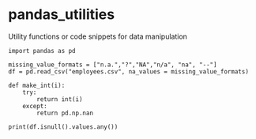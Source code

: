 # pandas_utilities
Utility functions or code snippets for data manipulation

```
import pandas as pd

missing_value_formats = ["n.a.","?","NA","n/a", "na", "--"]
df = pd.read_csv("employees.csv", na_values = missing_value_formats)

def make_int(i):
    try:
        return int(i)
    except:
        return pd.np.nan
        
print(df.isnull().values.any())
```
